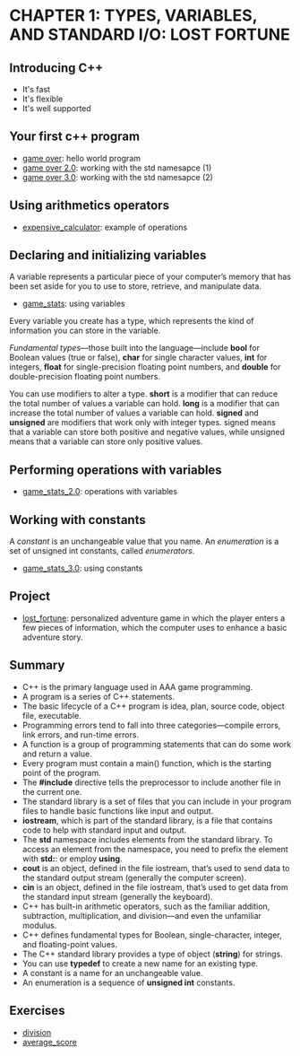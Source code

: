 # CHAPTER 1: TYPES, VARIABLES, AND STANDARD I/O: LOST FORTUNE

## Introducing C++

- It's fast
- It's flexible
- It's well supported 

## Your first c++ program

- [game over](game_over.cc): hello world program
- [game over 2.0](game_over_2.0.cc): working with the std namesapce (1)
- [game over 3.0](game_over_3.0.cc): working with the std namesapce (2)

## Using arithmetics operators

- [expensive_calculator](expensive_calculator.cc): example of operations

## Declaring and initializing variables

A variable represents a particular piece of your computer’s memory that has been set aside for you to use to store, retrieve, and manipulate data.

- [game_stats](game_stats.cc): using variables 

Every variable you create has a type, which represents the kind of information you can store in the variable.

*Fundamental types*—those built into the language—include **bool** for Boolean values (true or false), **char** for single character values, **int** for integers, **float** for single-precision floating point numbers, and **double** for double-precision floating point numbers.

You can use modifiers to alter a type. **short** is a modifier that can reduce the total number of values a variable can hold. **long** is a modifier that can increase the total number of values a variable can hold. **signed** and **unsigned** are modifiers that work only with integer types. signed means that a variable can store both positive and negative values, while unsigned means that a variable can store only positive values.

## Performing operations with variables

- [game_stats_2.0](game_stats_2.0.cc): operations with variables


## Working with constants

A *constant* is an unchangeable value that you name.
An *enumeration* is a set of unsigned int constants, called *enumerators*.

- [game_stats_3.0](game_stats_3.0.cc): using constants

## Project

- [lost_fortune](lost_fortune.cc): personalized adventure game in which the player enters a few pieces of information, which the computer uses to enhance a basic adventure story.

## Summary

- C++ is the primary language used in AAA game programming.
 - A program is a series of C++ statements.
 - The basic lifecycle of a C++ program is idea, plan, source code, object file, executable.
 - Programming errors tend to fall into three categories—compile errors, link errors, and run-time errors.
 - A function is a group of programming statements that can do some work and return a value.
 - Every program must contain a main() function, which is the starting point of the program.
-  The **#include** directive tells the preprocessor to include another file in the current one.
 - The standard library is a set of files that you can include in your program files to handle basic functions like input and output.
 - **iostream**, which is part of the standard library, is a file that contains code to help with standard input and output.
 - The **std** namespace includes elements from the standard library. To access an element from the namespace, you need to prefix the element with **std:**: or employ **using**.
 - **cout** is an object, defined in the file iostream, that’s used to send data to the standard output stream (generally the computer screen).
 - **cin** is an object, defined in the file iostream, that’s used to get data from the standard input stream (generally the keyboard).
 - C++ has built-in arithmetic operators, such as the familiar addition, subtraction, multiplication, and division—and even the unfamiliar modulus.
 - C++ defines fundamental types for Boolean, single-character, integer, and floating-point values.
 - The C++ standard library provides a type of object (**string**) for strings.
 - You can use **typedef** to create a new name for an existing type.
 - A constant is a name for an unchangeable value.
 - An enumeration is a sequence of **unsigned int** constants.

 ## Exercises

 - [division](division.cc) 
 - [average_score](average_score.cc)